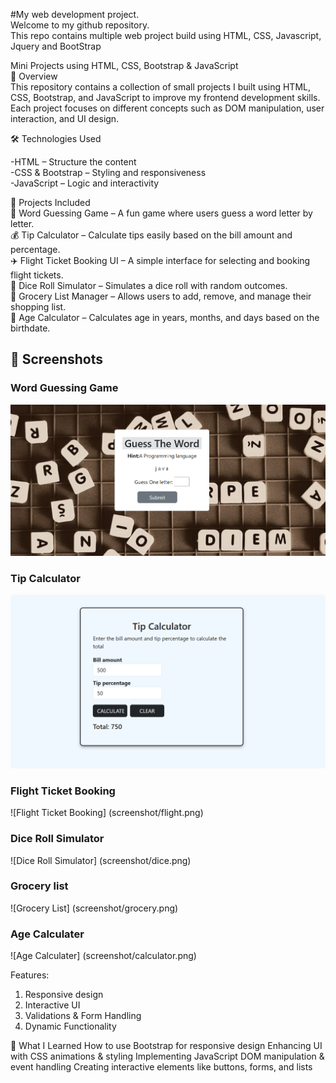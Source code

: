 #My web development project.  
Welcome to my github repository.  
This repo contains multiple web project build using HTML, CSS, Javascript, Jquery and BootStrap  

Mini Projects using HTML, CSS, Bootstrap & JavaScript  
📌 Overview  
This repository contains a collection of small projects I built using HTML, CSS, Bootstrap, and JavaScript to improve my frontend development skills. Each project focuses on different concepts such as DOM manipulation, user interaction, and UI design.  

🛠️ Technologies Used  

-HTML – Structure the content  
-CSS & Bootstrap – Styling and responsiveness  
-JavaScript – Logic and interactivity  

📂 Projects Included  
🎯 Word Guessing Game – A fun game where users guess a word letter by letter.  
💰 Tip Calculator – Calculate tips easily based on the bill amount and percentage.   
✈️ Flight Ticket Booking UI – A simple interface for selecting and booking flight tickets.  
🎲 Dice Roll Simulator – Simulates a dice roll with random outcomes.  
🛒 Grocery List Manager – Allows users to add, remove, and manage their shopping list.  
📅 Age Calculator – Calculates age in years, months, and days based on the birthdate.  

## 📸 Screenshots  

### Word Guessing Game  
![Word Guessing Game](screenshot/word.png)  

### Tip Calculator  
![Tip Calculator](screenshot/calculator.png)  

### Flight Ticket Booking  
![Flight Ticket Booking] (screenshot/flight.png)  
 
### Dice Roll Simulator  
![Dice Roll Simulator] (screenshot/dice.png)  

### Grocery list  
![Grocery List] (screenshot/grocery.png)  

### Age Calculater  
![Age Calculater] (screenshot/calculator.png)  


Features:
1. Responsive design
2. Interactive UI
3. Validations & Form Handling
4. Dynamic Functionality

🎯 What I Learned
How to use Bootstrap for responsive design
Enhancing UI with CSS animations & styling
Implementing JavaScript DOM manipulation & event handling
Creating interactive elements like buttons, forms, and lists